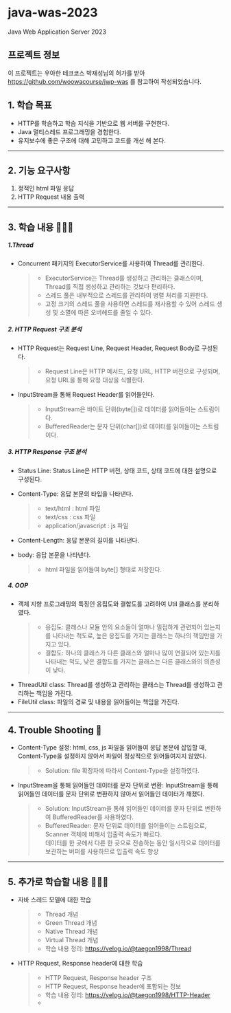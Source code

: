 # java-was-2023

Java Web Application Server 2023

## 프로젝트 정보 

이 프로젝트는 우아한 테크코스 박재성님의 허가를 받아 https://github.com/woowacourse/jwp-was 
를 참고하여 작성되었습니다.

## 1. 학습 목표 
- HTTP를 학습하고 학습 지식을 기반으로 웹 서버를 구현한다.
- Java 멀티스레드 프로그래밍을 경험한다.
- 유지보수에 좋은 구조에 대해 고민하고 코드를 개선 해 본다.

---

## 2. 기능 요구사항
1. 정적인 html 파일 응답
2. HTTP Request 내용 출력

---

## 3. 학습 내용 👨🏻‍💻

##### 1.Thread
- Concurrent 패키지의 ExecutorService를 사용하여 Thread를 관리한다.
  >- ExecutorService는 Thread를 생성하고 관리하는 클래스이며, Thread를 직접 생성하고 관리하는 것보다 편리하다.
  >- 스레드 풀은 내부적으로 스레드를 관리하여 병렬 처리를 지원한다.
  >- 고정 크기의 스레드 풀을 사용하면 스레드를 재사용할 수 있어 스레드 생성 및 소멸에 따른 오버헤드를 줄일 수 있다.

##### 2. HTTP Request 구조 분석
- HTTP Request는 Request Line, Request Header, Request Body로 구성된다.
  >- Request Line은 HTTP 메서드, 요청 URL, HTTP 버전으로 구성되며, 요청 URL을 통해 요청 대상을 식별한다.
- InputStream을 통해 Request Header를 읽어들인다.
  >- InputStream은 바이트 단위(byte[])로 데이터를 읽어들이는 스트림이다.
  >- BufferedReader는 문자 단위(char[])로 데이터를 읽어들이는 스트림이다.

##### 3. HTTP Response 구조 분석
- Status Line: Status Line은 HTTP 버전, 상태 코드, 상태 코드에 대한 설명으로 구성된다.

- Content-Type: 응답 본문의 타입을 나타낸다.
  >- text/html : html 파일
  >- text/css : css 파일
  >- application/javascript : js 파일
- Content-Length: 응답 본문의 길이를 나타낸다.
- body: 응답 본문을 나타낸다.
  >- html 파일을 읽어들여 byte[] 형태로 저장한다.

##### 4. OOP
- 객체 지향 프로그래밍의 특징인 응집도와 결합도를 고려하여 Util 클래스를 분리하였다.
  >- 응집도: 클래스나 모듈 안의 요소들이 얼마나 밀접하게 관련되어 있는지를 나타내는 척도로, 높은 응집도를 가지는 클래스는 하나의 책임만을 가지고 있다.
  >- 결합도: 하나의 클래스가 다른 클래스와 얼마나 많이 연결되어 있는지를 나타내는 척도, 낮은 결합도를 가지는 클래스는 다른 클래스와의 의존성이 낮다.
- ThreadUtil class: Thread를 생성하고 관리하는 클래스는 Thread를 생성하고 관리하는 책임을 가진다.
- FileUtil class: 파일의 경로 및 내용을 읽어들이는 책임을 가진다.

---

## 4. Trouble Shooting 🚀
- Content-Type 설정: html, css, js 파일을 읽어들여 응답 본문에 삽입할 때, Content-Type을 설정하지 않아서 파일이 정상적으로 읽어들여지지 않았다.
  >- Solution: file 확장자에 따라서 Content-Type을 설정하였다.
- InputStream을 통해 읽어들인 데이터를 문자 단위로 변환: InputStream을 통해 읽어들인 데이터를 문자 단위로 변환하지 않아서 읽어들인 데이터가 깨졌다.
  >- Solution: InputStream을 통해 읽어들인 데이터를 문자 단위로 변환하여 BufferedReader를 사용하였다.
  >- BufferedReader: 문자 단위로 데이터를 읽어들이는 스트림으로, Scanner 객체에 비해서 입출력 속도가 빠르다.<br>
     데이터를 한 곳에서 다른 한 곳으로 전송하는 동안 일시적으로 데이터를 보관하는 버퍼를 사용하므로 입출력 속도 향상


---

## 5. 추가로 학습할 내용 👨🏻‍💻
- 자바 스레드 모델에 대한 학습
  >- Thread 개념
  >- Green Thread 개념
  >- Native Thread 개념
  >- Virtual Thread 개념
  >- 학습 내용 정리: https://velog.io/@taegon1998/Thread
- HTTP Request, Response header에 대한 학습
  >- HTTP Request, Response header 구조
  >- HTTP Request, Response header에 포함되는 정보
  >- 학습 내용 정리: https://velog.io/@taegon1998/HTTP-Header
  >- 